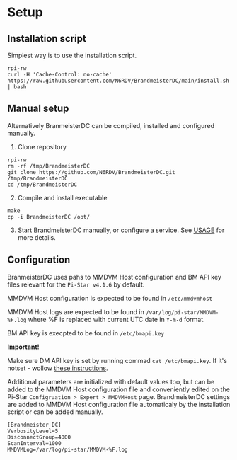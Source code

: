# Setup

## Installation script
Simplest way is to use the installation script.
```
rpi-rw
curl -H 'Cache-Control: no-cache' https://raw.githubusercontent.com/N6RDV/BrandmeisterDC/main/install.sh | bash
```

## Manual setup
Alternatively BranmeisterDC can be compiled, installed and configured manually.
1. Clone repository
```
rpi-rw
rm -rf /tmp/BrandmeisterDC
git clone https://github.com/N6RDV/BrandmeisterDC.git /tmp/BrandmeisterDC
cd /tmp/BrandmeisterDC
```
2. Compile and install executable
```
make
cp -i BrandmeisterDC /opt/
```
3. Start BrandmeisterDC manually, or configure a service.
See [USAGE](USAGE.md) for more details.

## Configuration
BranmeisterDC uses pahs to MMDVM Host configuration and BM API key files relevant for the `Pi-Star v4.1.6` by default.

MMDVM Host configuration is expected to be found in `/etc/mmdvmhost`

MMDVM Host logs are expected to be found in `/var/log/pi-star/MMDVM-%F.log` where %F is replaced with current UTC date in `Y-m-d` format.

BM API key is execpted to be found in `/etc/bmapi.key`

**Important!** 

Make sure DM API key is set by running commad `cat /etc/bmapi.key`. If it's notset - wollow [these instructions](http://wiki.pistar.uk/PI-Star_integration_with_BrandMeister_API).

Additional parameters are initialized with default values too, but can be added to the MMDVM Host configuration file and conveniently edited on the Pi-Star `Configruation > Expert > MMDVMHost` page.
BrandmeisterDC settings are added to MMDVM Host configuration file automaticaly by the installation script or can be added manually.
```
[Brandmeister DC]
VerbosityLevel=5
DisconnectGroup=4000
ScanInterval=1000
MMDVMLog=/var/log/pi-star/MMDVM-%F.log
```
